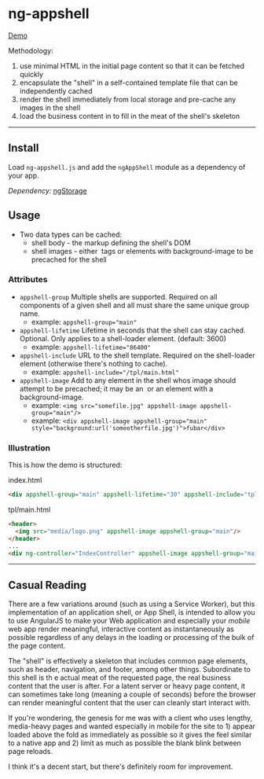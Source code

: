 # ng-appshell

[Demo](http://github.rommelsantor.com/ng-appshell/demo)

Methodology:

1. use minimal HTML in the initial page content so that it can be fetched quickly
1. encapsulate the "shell" in a self-contained template file that can be independently cached
1. render the shell immediately from local storage and pre-cache any images in the shell
1. load the business content in to fill in the meat of the shell's skeleton

---

## Install

Load `ng-appshell.js` and add the `ngAppShell` module as a dependency of your app.

*Dependency:* [ngStorage](https://github.com/gsklee/ngStorage)

## Usage

* Two data types can be cached:
  * shell body - the markup defining the shell's DOM
  * shell images - either <img> tags or elements with background-image to be precached for the shell

### Attributes

* `appshell-group` Multiple shells are supported. Required on all components of a given shell and all must share the same unique group name.
  * example: `appshell-group="main"`
* `appshell-lifetime` Lifetime in seconds that the shell can stay cached. Optional. Only applies to a shell-loader element. (default: 3600)
  * example: `appshell-lifetime="86400"`
* `appshell-include` URL to the shell template. Required on the shell-loader element (otherwise there's nothing to cache).
  * example: `appshell-include="/tpl/main.html"`
* `appshell-image` Add to any element in the shell whos image should attempt to be precached; it may be an <img> or an element with a background-image.
  * example: `<img src="somefile.jpg" appshell-image appshell-group="main"/>`
  * example: `<div appshell-image appshell-group="main" style="background:url('someotherfile.jpg')">fubar</div>`

### Illustration

This is how the demo is structured:

index.html
```html
<div appshell-group="main" appshell-lifetime="30" appshell-include="tpl/main.html"></div>
```

tpl/main.html
```html
<header>
  <img src="media/logo.png" appshell-image appshell-group="main"/>
</header>
...
<div ng-controller="IndexController" appshell-image appshell-group="main"></div>
```

---

## Casual Reading

There are a few variations around (such as using a Service Worker), but this implementation of an application shell, or App Shell, is intended to allow you to use AngularJS to make your Web application and especially your _mobile_ web app render meaningful, interactive content as instantaneously as possible regardless of any delays in the loading or processing of the bulk of the page content.

The "shell" is effectively a skeleton that includes common page elements, such as header, navigation, and footer, among other things. Subordinate to this shell is th
e actual meat of the requested page, the real business content that the user is after. For a latent server or heavy page content, it can sometimes take long (meaning a couple of seconds) before the browser can render meaningful content that the user can cleanly start interact with.

If you're wondering, the genesis for me was with a client who uses lengthy, media-heavy pages and wanted especially in mobile for the site to 1) appear loaded above the fold as immediately as possible so it gives the feel similar to a native app and 2) limit as much as possible the blank blink between page reloads.

I think it's a decent start, but there's definitely room for improvement.
